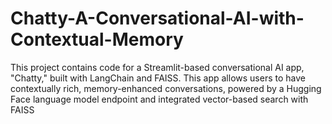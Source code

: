 # Chatty-A-Conversational-AI-with-Contextual-Memory
This project contains code for a Streamlit-based conversational AI app, "Chatty," built with LangChain and FAISS. This app allows users to have contextually rich, memory-enhanced conversations, powered by a Hugging Face language model endpoint and integrated vector-based search with FAISS
